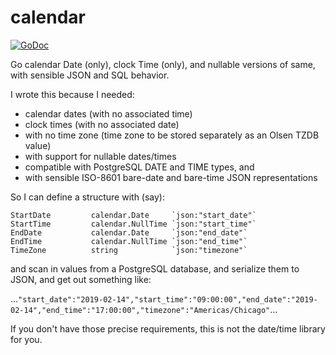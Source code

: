 # calendar

[![GoDoc](https://godoc.org/github.com/lpar/calendar?status.svg)](https://godoc.org/github.com/lpar/calendar)

Go calendar Date (only), clock Time (only), and nullable versions of same, with sensible JSON and SQL behavior.

I wrote this because I needed:

 * calendar dates (with no associated time) 
 * clock times (with no associated date)
 * with no time zone (time zone to be stored separately as an Olsen TZDB value)
 * with support for nullable dates/times
 * compatible with PostgreSQL DATE and TIME types, and
 * with sensible ISO-8601 bare-date and bare-time JSON representations
 
So I can define a structure with (say):

```
StartDate         calendar.Date     `json:"start_date"`
StartTime         calendar.NullTime `json:"start_time"`
EndDate           calendar.Date     `json:"end_date"`
EndTime           calendar.NullTime `json:"end_time"`
TimeZone          string            `json:"timezone"`	
```

and scan in values from a PostgreSQL database, and serialize them to JSON, and get out something like:

…`"start_date":"2019-02-14","start_time":"09:00:00","end_date":"2019-02-14","end_time":"17:00:00","timezone":"Americas/Chicago"`…

If you don't have those precise requirements, this is not the date/time library for you.


